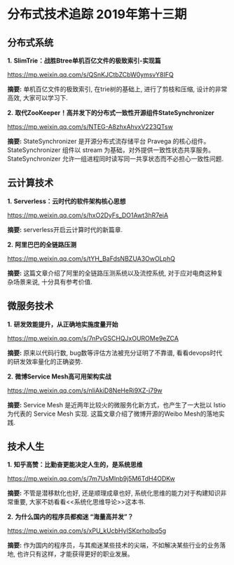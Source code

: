 # 分布式技术追踪 2019年第十三期
## 分布式系统
**1.** **SlimTrie：战胜Btree单机百亿文件的极致索引-实现篇**

https://mp.weixin.qq.com/s/QSnKJCtbZCbW0ymsvY8IFQ

**摘要:** 单机百亿文件的极致索引, 在trie树的基础上, 进行了剪枝和压缩, 设计的非常高效, 大家可以学习下.

**2.** **取代ZooKeeper！高并发下的分布式一致性开源组件StateSynchronizer**

https://mp.weixin.qq.com/s/NTEG-A8zhxAhvxV223QTsw

**摘要:** StateSynchronizer 是开源分布式流存储平台 Pravega 的核心组件。StateSynchronizer 组件以 stream 为基础，对外提供一致性状态共享服务。StateSynchronizer 允许一组进程同时读写同一共享状态而不必担心一致性问题.

## 云计算技术
**1.** **Serverless：云时代的软件架构核心思想**

https://mp.weixin.qq.com/s/hxO2DyFs_DO1Awt3hR7eiA

**摘要:** serverless开启云计算时代的新篇章.

**2.** **阿里巴巴的全链路压测**

https://mp.weixin.qq.com/s/tYH_BaFdsNBZUA3OwOLphQ

**摘要:** 这篇文章介绍了阿里的全链路压测系统以及流控系统, 对于应对电商这种复杂场景来说, 十分具有参考价值.

## 微服务技术
**1.** **研发效能提升，从正确地实施度量开始**

https://mp.weixin.qq.com/s/7nPvGSCHQJxOUROMe9eZCA

**摘要:** 原来以代码行数, bug数等评估方法被充分证明了不靠谱, 看看devops时代的研发效率量化的正确姿势.

**2.** **微博Service Mesh高可用架构实战**

https://mp.weixin.qq.com/s/nliAkiD8NeHeRi9XZ-j79w

**摘要:** Service Mesh 是近两年比较火的微服务化新方式，也产生了一大批以 Istio 为代表的 Service Mesh 实现. 这篇文章介绍了微博开源的Weibo Mesh的落地实践.

## 技术人生
**1.** **知乎高赞：比勤奋更能决定人生的，是系统思维**

https://mp.weixin.qq.com/s/7m7UsMInb9j5M6TdH4ODKw

**摘要:** 不管是潜移默化也好, 还是顺理成章也好, 系统化思维的能力对于构建知识非常重要, 大家不妨看看<<系统化思维导论>>这本书.

**2.** **为什么国内的程序员都痴迷 “海量高并发”？**

https://mp.weixin.qq.com/s/xPU_kUcbHyISKprholbq5g

**摘要:** 作为国内的程序员，与其痴迷某些技术的尖端，不如解决某些行业的业务落地, 也许只有这样，才能获得更好的职业发展。
